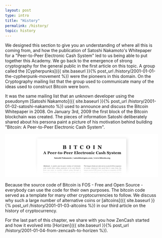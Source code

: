 ```yaml
---
layout: post
type: intro
title: "History"
permalink: /history/
topic: history
---
```


We designed this section to give you an understanding of where all this is coming from, and how the publication of Satoshi Nakamoto's Whitepaper for a "Peer-to-Peer Electronic Cash System" led to us being able to put together this Academy. We go back to the emergence of strong cryptography for the general public in the first article on this topic. A group called the [Cypherpunks]({{ site.baseurl }}{% post_url /history/2001-01-01-the-cypherpunk-movement %}) were the pioneers in this domain. On the Cryptography mailing list that the group used to communicate many of the ideas used to construct Bitcoin were born.

It was the same mailing list that an unknown developer using the pseudonym [Satoshi Nakamoto]({{ site.baseurl }}{% post_url /history/2001-01-02-satoshi-nakamoto %}) used to announce and discuss the Bitcoin Whitepaper in 2008. On January 3rd, 2009 the first block of the Bitcoin blockchain was created. The pieces of information Satoshi deliberately shared about his persona paint a picture of his motivation behind building "Bitcoin: A Peer-to-Peer Electronic Cash System".

![Bitcoin whitepaper](/assets/post_files/history/history/bitcoin_whitepaper.jpg)

Because the source code of Bitcoin is FOS - Free and Open Source - everybody can use the code for their own purposes. The bitcoin code served as a template for many other cryptocurrencies to follow. We discuss why such a large number of alternative coins or [altcoins]({{ site.baseurl }}{% post_url /history/2001-01-03-altcoins %}) in our third article on the history of cryptocurrency.

For the last part of this chapter, we share with you how ZenCash started and how it evolved into [Horizen]({{ site.baseurl }}{% post_url /history/2001-01-04-from-zencash-to-horizen %}).
